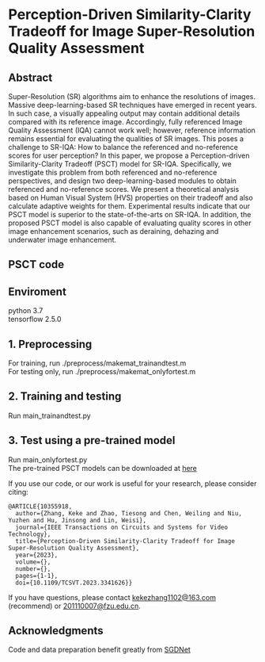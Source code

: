 # Perception-Driven Similarity-Clarity Tradeoff for Image Super-Resolution Quality Assessment
 ## Abstract
Super-Resolution (SR) algorithms aim to enhance the resolutions of images. Massive deep-learning-based SR techniques have emerged in recent years. In such case, a visually appealing output may contain additional details compared with its reference image. Accordingly, fully referenced Image Quality Assessment (IQA) cannot work well; however, reference information remains essential for evaluating the qualities of SR images. This poses a challenge to SR-IQA: How to balance the referenced and no-reference scores for user perception? In this paper, we propose a Perception-driven Similarity-Clarity Tradeoff (PSCT) model for SR-IQA. Specifically, we investigate this problem from both referenced and no-reference perspectives, and design two deep-learning-based modules to obtain referenced and no-reference scores. We present a theoretical analysis based on Human Visual System (HVS) properties on their tradeoff and also calculate adaptive weights for them. Experimental results indicate that our PSCT model is superior to the state-of-the-arts on SR-IQA. In addition, the proposed PSCT model is also capable of evaluating quality scores in other image enhancement scenarios, such as deraining, dehazing and underwater image enhancement.
## PSCT code
## Enviroment  
python 3.7  
tensorflow 2.5.0
## 1. Preprocessing
For training, run ./preprocess/makemat_trainandtest.m  
For testing only, run ./preprocess/makemat_onlyfortest.m
## 2. Training and testing
Run main_trainandtest.py
## 3. Test using a pre-trained model
Run main_onlyfortest.py  
The pre-trained PSCT models can be downloaded at [here](https://drive.google.com/drive/folders/1GprXj3dlXLaiFOzUUbEbuCkf8o1MjHwc)    


If you use our code, or our work is useful for your research, please consider citing: 
```
@ARTICLE{10355918,
  author={Zhang, Keke and Zhao, Tiesong and Chen, Weiling and Niu, Yuzhen and Hu, Jinsong and Lin, Weisi},
  journal={IEEE Transactions on Circuits and Systems for Video Technology}, 
  title={Perception-Driven Similarity-Clarity Tradeoff for Image Super-Resolution Quality Assessment}, 
  year={2023},
  volume={},
  number={},
  pages={1-1},
  doi={10.1109/TCSVT.2023.3341626}}
  ```  
If you have questions, please contact kekezhang1102@163.com (recommend) or 201110007@fzu.edu.cn.
## Acknowledgments
Code and data preparation benefit greatly from [SGDNet](https://github.com/ysyscool/SGDNet) 
